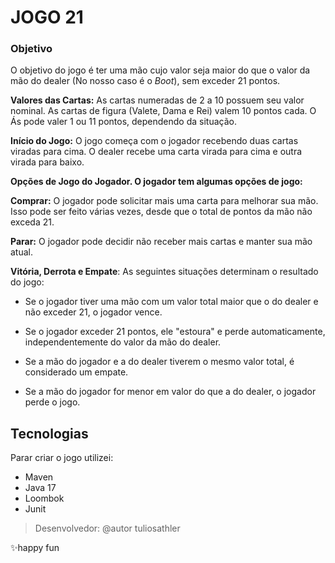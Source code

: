 # JOGO 21

### Objetivo
O objetivo do jogo é ter uma mão cujo valor seja maior do que o valor da mão do dealer (No nosso caso é o *Boot*), sem exceder 21 pontos.

**Valores das Cartas:** As cartas numeradas de 2 a 10 possuem seu valor nominal. As cartas de figura (Valete, Dama e Rei) valem 10 pontos cada. O Ás pode valer 1 ou 11 pontos, dependendo da situação.

**Início do Jogo:** O jogo começa com o jogador recebendo duas cartas viradas para cima. O dealer recebe uma carta virada para cima e outra virada para baixo.

**Opções de Jogo do Jogador. O jogador tem algumas opções de jogo:**

**Comprar:** O jogador pode solicitar mais uma carta para melhorar sua mão. Isso pode ser feito várias vezes, desde que o total de pontos da mão não exceda 21.

**Parar:** O jogador pode decidir não receber mais cartas e manter sua mão atual.

**Vitória, Derrota e Empate**: As seguintes situações determinam o resultado do jogo:

- Se o jogador tiver uma mão com um valor total maior que o do dealer e não exceder 21, o jogador vence.

- Se o jogador exceder 21 pontos, ele "estoura" e perde automaticamente, independentemente do valor da mão do dealer.

- Se a mão do jogador e a do dealer tiverem o mesmo valor total, é considerado um empate.

- Se a mão do jogador for menor em valor do que a do dealer, o jogador perde o jogo.

## Tecnologias

Parar criar o jogo utilizei:

- Maven
- Java 17
- Loombok
- Junit

> Desenvolvedor: @autor tuliosathler

 ✨happy fun
